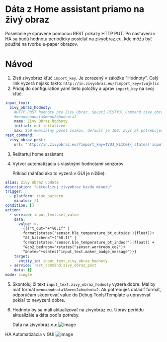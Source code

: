 # Dáta z Home assistant priamo na živý obraz 

Posielanie je spravené pomocou REST príkazy HTTP PUT. Po nastavení v HA sa budú hodnotu periodicky posielať na zivyobraz.eu, kde môžu byť použité na tvorbu e-paper obrazov. 

# Návod
1. Zisti zivyobraz kľúč `import_key`. Je zorazený v záložke "Hodnoty". Celý link vyzerá nejako takto: `http://in.zivyobraz.eu/?import_key=tvujklic`
2. Pridaj do configuration.yaml tieto položky a uprav `import_key` na svoj kľúč.
```yaml
input_text:
  zivy_obraz_hodnoty:
    #HTTP POST hodnoty pre Zivy Obraz. Spusti RESTful Command zivy_obraz_post na poslanie.
    #meno=hodnota&meno2=hodnota2
    name: Zivy Obraz hodnoty
    initial: not initalized
    max: 250 #maxialny pocet znakov, default je 100. Zvys ak potrebujes viac.
rest_command:
  zivy_obraz_post:
    url: "http://in.zivyobraz.eu/?import_key=TVUJ_KLIC&{{ states('input_text.zivy_obraz_hodnoty') }}"
```
3. Reštartuj home assistant
4. Vytvor automatizáciu s vlastnými hodnotami senzorov

    Príklad (náhľad ako to vyzerá v GUI je nižšie):
```yaml
alias: Zivy obraz update
description: "aktualizuj zivyobraz kazdu minutu"
trigger:
  - platform: time_pattern
    minutes: /1
condition: []
action:
  - service: input_text.set_value
    data:
      value: >-
        {{("t_out="+"%0.1f" |
        format(states('sensor.ble_temperature_bt_outside')|float))+
        "&t_kitchen="+("%0.1f" |
        format(states('sensor.ble_temperature_bt_indoor')|float)) +
        "&co2_bedroom="+states("sensor.workroom_co2")+
        "&note="+states("input_text.maker_badge_message")}}
    target:
      entity_id: input_text.zivy_obraz_hodnoty
  - service: rest_command.zivy_obraz_post
    data: {}
mode: single
```
5. Skontoluj či text `input_text.zivy_obraz_hodnoty` vyzerá dobre. Mal by mať formát `meno=hodnota1&meno2=hodnota2`. Ak potrebuješ doladiť formát, odporúčam skopírovať value do Debug Tools/Template a upravovať pokiaľ to nevyzerá dobre.
6. Hodnoty by sa mali aktualizovať na zivyobraz.eu. Uprav periódu aktualizáie a dáta podľa potreby.

    Dáta na zivyobraz.eu:
![image](https://github.com/Yourigh/zivy_obraz_HA/assets/25552139/a78fae86-1caa-4d52-8f44-84ce59b0f411)


HA Automatizácia v GUI
![image](https://github.com/Yourigh/zivy_obraz_HA/assets/25552139/ab873354-6161-401a-ac8d-8c058d8f9bf8)

